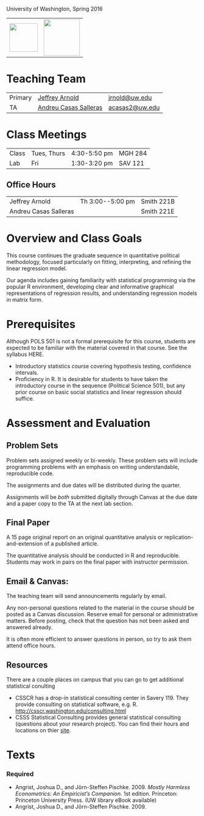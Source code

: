 <p class="lead">
University of Washington, Spring 2016
</p>

<table>
<tr>
<td><a href="http://www.polisci.washington.edu/"><img src="uw-deptPoliSci_273@2x.png" height="74px"></a></td>
<td><a href="https://www.csss.washington.edu/"><img src="CSSStranMD@2x.png" height="95opx"></a></td>
</tr>
</table>

# Teaching Team

<table class = "table table-striped table-hover">
<tr>
<td>Primary</td>
<td> <a href="http://jrnold.me">Jeffrey Arnold</a> </td>
<td> <a href="mailto:jrnold@uw.ed">jrnold@uw.edu</a> </td>
</tr>
<tr>
<td>TA</td>
<td><a href="http://andreucasas.com//">Andreu Casas Salleras</a> </td>
<td><a href="mailto:acass2@uw.edu">acasas2@uw.edu</a> </td>
</tr>
</table>

# Class Meetings

<table class = "table table-striped table-hover">
<td>Class </td>
<td>Tues, Thurs</td>
<td>4:30-5:50 pm </td>
<td>MGH 284</td>
</tr>
<tr>
<td>Lab </td>
<td>Fri </td>
<td>1:30-3:20 pm </td>
<td>SAV 121</td>
</tr>
</table>

## Office Hours

<table class = "table table-striped table-hover">
<tr>
<td>Jeffrey Arnold</td>
<td>Th 3:00--5:00 pm</td>
<td>Smith 221B</td>
</tr>
<tr>
<td>Andreu Casas Salleras</td>
<td></td>
<td>Smith 221E</td>
</tr>
</table>

# Overview and Class Goals

<!-- Begin from Chris Adolph syllabus -->

This course continues the graduate sequence in quantitative political methodology, focused particularly on fitting, interpreting, and refining the linear regression model.

Our agenda includes gaining familiarity with statistical programming via the popular R environment, developing clear and informative graphical representations of regression results, and understanding regression models in matrix form.

<!-- End from Chris Adolph syllabus -->

# Prerequisites

Although POLS 501 is not a formal prerequisite for this course, students are expected to be familiar
with the material covered in that course.
See the syllabus HERE.

- Introductory statistics course covering hypothesis testing, confidence intervals.
- Proficiency in R.
It is desirable for students to have taken the introductory course in the
sequence (Political Science 501), but any prior course on basic social statistics and linear regression should suffice.


# Assessment and Evaluation

## Problem Sets

Problem sets assigned weekly or bi-weekly. These problem sets will include programming problems with an emphasis on writing understandable, reproducible code.

The assignments and due dates will be distributed during the quarter.
<!-- These assignments may involve peer review / grading. -->

Assignments will be *both* submitted digitally through Canvas at the due date and a paper copy to the TA at the next lab section.

## Final Paper

A 15 page original report on an original quantitative analysis or replication-and-extension of a published article.

The quantitative analysis should be conducted in R and reproducible.
Students may work in pairs on the final paper with instructor permission.


## Email & Canvas:

The teaching team will send announcements regularly by email.

Any non-personal questions related to the material in the course should be posted as a Canvas discussion.
Reserve email for personal or administrative matters.
Before posting, check that the question has not been asked and answered already.

It is often more efficient to answer questions in person, so try to ask them attend office hours.

## Resources

There are a couple places on campus that you can go to get additional statistical conulting

- CSSCR has a drop-in statistical consulting center in Savery 119. They provide consulting on statistical software, e.g. R. http://csscr.washington.edu/consulting.html
- CSSS Statistical Consulting provides general statistical consulting (questions about your research project).
  You can find their hours and locations on thier [site](https://www.csss.washington.edu/Consulting/).


# Texts

### Required

- Angrist, Joshua D., and Jörn-Steffen Pischke. 2009. *Mostly Harmless Econometrics: An Empiricist’s Companion*. 1st edition. Princeton: Princeton University Press. (UW library eBook available)
- Angrist, Joshua D., and Jörn-Steffen Pischke. 2009. 
